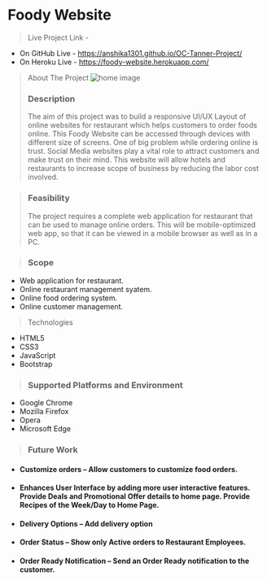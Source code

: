 # Foody Website

> Live Project Link -

* On GitHub Live - https://anshika1301.github.io/OC-Tanner-Project/ 
* On Heroku Live - https://foody-website.herokuapp.com/ 

> About The Project
> ![home image](https://user-images.githubusercontent.com/67957243/130327193-c99d2589-7759-4ad5-a072-44489a5d11a3.png)
>  ### Description
> The aim of this project was to build a responsive UI/UX Layout of online websites for restaurant which helps customers to order foods online. This Foody Website can be accessed through devices with different size of screens. One of big problem while ordering online is trust. Social Media websites play a vital role to attract customers and make trust on their mind. This website will allow hotels and restaurants to increase scope of business by reducing the labor cost involved.

> ### Feasibility
> The project requires a complete web application for restaurant that can be used to manage online orders. This will be mobile-optimized web app, so that it can be viewed in a mobile browser as well as in a PC.

> ### Scope
* Web application for restaurant.
* Online restaurant management syatem.
* Online food ordering system.
* Online customer management.

> Technologies
* HTML5
* CSS3
* JavaScript
* Bootstrap

> ### Supported Platforms and Environment
* Google Chrome
* Mozilla Firefox
* Opera 
* Microsoft Edge

> ### Future Work
* #### Customize orders – Allow customers to customize food orders.
* #### Enhances User Interface by adding more user interactive features. Provide Deals and Promotional Offer details to home page. Provide Recipes of the Week/Day to Home Page.
* #### Delivery Options – Add delivery option
* #### Order Status – Show only Active orders to Restaurant Employees.
* #### Order Ready Notification – Send an Order Ready notification to the customer.


